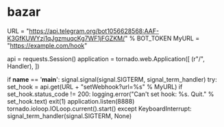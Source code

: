 # bazar

URL = "https://api.telegram.org/bot1056628568:AAF-K3GfKUWYzj1qJgzmuqcKg7WF1jFGZKM/" % BOT_TOKEN
MyURL = "https://example.com/hook"

api = requests.Session()
application = tornado.web.Application([
    (r"/", Handler),
])

if __name__ == '__main__':
    signal.signal(signal.SIGTERM, signal_term_handler)
    try:
        set_hook = api.get(URL + "setWebhook?url=%s" % MyURL)
        if set_hook.status_code != 200:
            logging.error("Can't set hook: %s. Quit." % set_hook.text)
            exit(1)
        application.listen(8888)
        tornado.ioloop.IOLoop.current().start()
    except KeyboardInterrupt:
        signal_term_handler(signal.SIGTERM, None)
